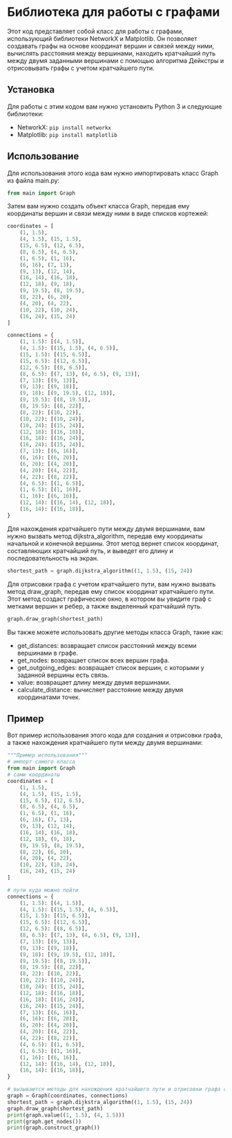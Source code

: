 # Библиотека для работы с графами

Этот код представляет собой класс для работы с графами, использующий библиотеки NetworkX и Matplotlib. Он позволяет создавать графы на основе координат вершин и связей между ними, вычислять расстояния между вершинами, находить кратчайший путь между двумя заданными вершинами с помощью алгоритма Дейкстры и отрисовывать графы с учетом кратчайшего пути.

## Установка

Для работы с этим кодом вам нужно установить Python 3 и следующие библиотеки:

- NetworkX: `pip install networkx`
- Matplotlib: `pip install matplotlib`

## Использование

Для использования этого кода вам нужно импортировать класс Graph из файла main.py:

```python
from main import Graph
```

Затем вам нужно создать объект класса Graph, передав ему координаты вершин и связи между ними в виде списков кортежей:

```python
coordinates = [
    (1, 1.5),
    (4, 1.5), (15, 1.5),
    (15, 6.5), (12, 6.5),
    (8, 6.5), (4, 6.5),
    (1, 6.5), (1, 16),
    (6, 16), (7, 13),
    (9, 13), (12, 14),
    (16, 14), (16, 18),
    (12, 18), (9, 18),
    (9, 19.5), (8, 19.5),
    (8, 22), (6, 20),
    (4, 20), (4, 22),
    (10, 22), (10, 24),
    (16, 24), (15, 24)
]

connections = {
    (1, 1.5): [(4, 1.5)],
    (4, 1.5): [(15, 1.5), (4, 6.5)],
    (15, 1.5): [(15, 6.5)],
    (15, 6.5): [(12, 6.5)],
    (12, 6.5): [(8, 6.5)],
    (8, 6.5): [(7, 13), (4, 6.5), (9, 13)],
    (7, 13): [(9, 13)],
    (9, 13): [(9, 18)],
    (9, 18): [(9, 19.5), (12, 18)],
    (9, 19.5): [(8, 19.5)],
    (8, 19.5): [(8, 22)],
    (8, 22): [(10, 22)],
    (10, 22): [(10, 24)],
    (10, 24): [(15, 24)],
    (12, 18): [(16, 18)],
    (16, 18): [(16, 24)],
    (16, 24): [(15, 24)],
    (7, 13): [(6, 16)],
    (6, 16): [(6, 20)],
    (6, 20): [(4, 20)],
    (4, 20): [(4, 22)],
    (4, 22): [(8, 22)],
    (4, 6.5): [(1, 6.5)],
    (1, 6.5): [(1, 16)],
    (1, 16): [(6, 16)],
    (12, 14): [(16, 14), (12, 18)],
    (16, 14): [(16, 18)],
}
```

Для нахождения кратчайшего пути между двумя вершинами, вам нужно вызвать метод dijkstra_algorithm, передав ему координаты начальной и конечной вершины. Этот метод вернет список координат, составляющих кратчайший путь, и выведет его длину и последовательность на экран.

```python
shortest_path = graph.dijkstra_algorithm((1, 1.5), (15, 24))
```

Для отрисовки графа с учетом кратчайшего пути, вам нужно вызвать метод draw_graph, передав ему список координат кратчайшего пути. Этот метод создаст графическое окно, в котором вы увидите граф с метками вершин и ребер, а также выделенный кратчайший путь.

```python
graph.draw_graph(shortest_path)
```

Вы также можете использовать другие методы класса Graph, такие как:

- get_distances: возвращает список расстояний между всеми вершинами в графе.
- get_nodes: возвращает список всех вершин графа.
- get_outgoing_edges: возвращает список вершин, с которыми у заданной вершины есть связь.
- value: возвращает длину между двумя вершинами.
- calculate_distance: вычисляет расстояние между двумя координатами точек.

## Пример

Вот пример использования этого кода для создания и отрисовки графа, а также нахождения кратчайшего пути между двумя вершинами:

```python
"""Пример использования"""
# импорт самого класса
from main import Graph
# сами координаты
coordinates = [
    (1, 1.5),
    (4, 1.5), (15, 1.5),
    (15, 6.5), (12, 6.5),
    (8, 6.5), (4, 6.5),
    (1, 6.5), (1, 16),
    (6, 16), (7, 13),
    (9, 13), (12, 14),
    (16, 14), (16, 18),
    (12, 18), (9, 18),
    (9, 19.5), (8, 19.5),
    (8, 22), (6, 20),
    (4, 20), (4, 22),
    (10, 22), (10, 24),
    (16, 24), (15, 24)
]

# пути куда можно пойти
connections = {
    (1, 1.5): [(4, 1.5)],
    (4, 1.5): [(15, 1.5), (4, 6.5)],
    (15, 1.5): [(15, 6.5)],
    (15, 6.5): [(12, 6.5)],
    (12, 6.5): [(8, 6.5)],
    (8, 6.5): [(7, 13), (4, 6.5), (9, 13)],
    (7, 13): [(9, 13)],
    (9, 13): [(9, 18)],
    (9, 18): [(9, 19.5), (12, 18)],
    (9, 19.5): [(8, 19.5)],
    (8, 19.5): [(8, 22)],
    (8, 22): [(10, 22)],
    (10, 22): [(10, 24)],
    (10, 24): [(15, 24)],
    (12, 18): [(16, 18)],
    (16, 18): [(16, 24)],
    (16, 24): [(15, 24)],
    (7, 13): [(6, 16)],
    (6, 16): [(6, 20)],
    (6, 20): [(4, 20)],
    (4, 20): [(4, 22)],
    (4, 22): [(8, 22)],
    (4, 6.5): [(1, 6.5)],
    (1, 6.5): [(1, 16)],
    (1, 16): [(6, 16)],
    (12, 14): [(16, 14), (12, 18)],
    (16, 14): [(16, 18)],
}

# вызываются методы для нахождения кратчайшего пути и отрисовки графа с этим путем.
graph = Graph(coordinates, connections)
shortest_path = graph.dijkstra_algorithm((1, 1.5), (15, 24))
graph.draw_graph(shortest_path)
print(graph.value((1, 1.5), (4, 1.5)))
print(graph.get_nodes())
print(graph.construct_graph())
```
